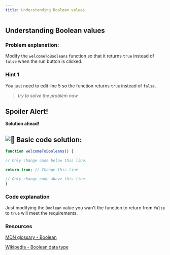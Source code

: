 ```yaml
---
title: Understanding Boolean values
---
```

## Understanding Boolean values

### Problem explanation:
Modify the `welcomeToBooleans` function so that it returns `true` instead of `false` when the run button is clicked.

### Hint 1
You just need to edit line 5 so the function returns `true` instead of `false`.
> _try to solve the problem now_

## Spoiler Alert!

**Solution ahead!**

## ![:beginner:](https://forum.freecodecamp.com/images/emoji/emoji_one/beginner.png?v=3 ":beginner:") Basic code solution:

```javascript
function welcomeToBooleans() {

// Only change code below this line.

return true; // Change this line

// Only change code above this line.
}
```

### Code explanation
Just modifying the `Boolean` value you wan't the function to return from `false` to `true` will meet the requirements.

### Resources
[MDN glossary - Boolean](https://developer.mozilla.org/en-US/docs/Glossary/Boolean)

[Wikipedia - Boolean data type](https://en.wikipedia.org/wiki/Boolean_data_type)
